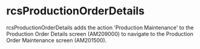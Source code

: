 # rcsProductionOrderDetails

rcsProductionOrderDetails adds the action 'Production Maintenance' to the Production Order Details screen (AM209000) to navigate to the Production Order Maintenance screen (AM201500).
